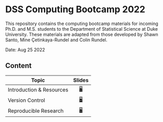 # DSS Computing Bootcamp 2022

This repository contains the computing bootcamp materials for incoming
Ph.D. and M.S. students to the Department of Statistical Science at
Duke University. These materials are adapted from those developed by Shawn Santo,
Mine Çetinkaya-Rundel and Colin Rundel.

Date: Aug 25 2022

## Content

| Topic                           | Slides                                                           |
|---------------------------------|:----------------------------------------------------------------:|
| Introduction & Resources        | [:desktop_computer:](https://dukestatsci.github.io/computing_bootcamp_2022/slides/01_introduction_and_resources.html) |
| Version Control                 | [:desktop_computer:](https://dukestatsci.github.io/computing_bootcamp_2022/slides/02_version_control.html)            |
| Reproducible Research           | [:desktop_computer:](https://dukestatsci.github.io/computing_bootcamp_2022/slides/03_reproducible_research.html)      |

